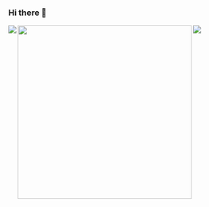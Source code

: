 ### Hi there 👋

<!--
**mob-sakai/mob-sakai** is a ✨ _special_ ✨ repository because its `README.md` (this file) appears on your GitHub profile.

Here are some ideas to get you started:

- 🔭 I’m currently working on ...
- 🌱 I’m currently learning ...
- 👯 I’m looking to collaborate on ...
- 🤔 I’m looking for help with ...
- 💬 Ask me about ...
- 📫 How to reach me: ...
- 😄 Pronouns: ...
- ⚡ Fun fact: ...
-->

<a href="https://github.com/anuraghazra/github-readme-stats">
  <img align="left" src="https://github-readme-stats.vercel.app/api?username=mob-sakai&count_private=true&show_icons=true&hide=contribs" />
</a>
<a href="https://github.com/anuraghazra/github-readme-stats">
  <img align="left" src="https://github-readme-stats.vercel.app/api/top-langs/?username=mob-sakai&layout=compact" width="350" />
</a>

<a href="https://github.com/sponsors/mob-sakai">
  <img src="https://user-images.githubusercontent.com/12690315/88923009-f7642f00-d2ab-11ea-941b-038d6f62ad4d.png" />
</a>
